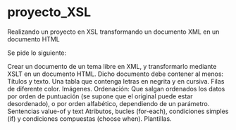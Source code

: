 # proyecto_XSL
Realizando un proyecto en XSL transformando un documento XML en un documento HTML

Se pide lo siguiente:

Crear un documento de un tema libre en XML, y transformarlo mediante XSLT en un
documento HTML. Dicho documento debe contener al menos:
  Títulos y texto.
  Una tabla que contenga letras en negrita y en cursiva. Filas de diferente color.
  Imágenes.
  Ordenación: Que salgan ordenados los datos por orden de puntuación (se supone que el original puede estar desordenado), o por orden alfabético, dependiendo de un parámetro.
  Sentencias value-of y text
  Atributos, bucles (for-each), condiciones simples (if) y condiciones compuestas (choose when).
  Plantillas.
